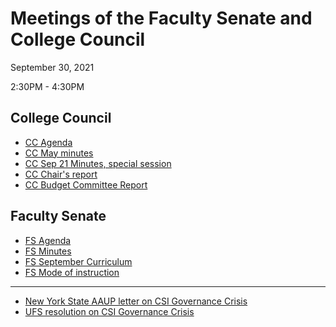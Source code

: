 # Meetings of the Faculty Senate and  College Council

September 30, 2021

2:30PM - 4:30PM

## College Council

* [CC Agenda](/CCFS/Sep2021Meeting/cc-agenda-9-30-2021.docx)
* [CC May minutes](/CCFS/Sep2021Meeting/cc-minutes-5-20-2021-draft.docx)
* [CC Sep 21 Minutes, special session](/CCFS/Sep2021Meeting/cc-minutes-9-21-2021-draft.docx)
* [CC Chair's report](cc-chair)
* [CC Budget Committee Report](cc-budget)

## Faculty Senate


* [FS Agenda](/CCFS/Sep2021Meeting/fs-agenda-150.docx)
* [FS Minutes](/CCFS/Sep2021Meeting/fs-minutes-149-draft.docx)
* [FS September Curriculum](/CCFS/Sep2021Meeting/fa-21-september-curriculum.odt)
* [FS Mode of instruction](/CCFS/Sep2021Meeting/fs-mode-instruction.docx)

----

* [New York State AAUP letter on CSI Governance Crisis](/CCFS/Sep2021Meeting/NYSC-AAUP-letter.pdf)
* [UFS resolution on CSI Governance Crisis](/CCFS/Sep2021Meeting/UFS-resolution.pdf)
